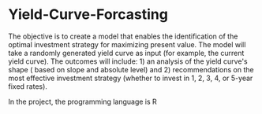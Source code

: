 # Yield-Curve-Forcasting
The objective is to create a model that enables the identification of the optimal investment strategy for
maximizing present value. The model will take a randomly generated yield curve as input (for example,
the current yield curve). The outcomes will include: 1) an analysis of the yield curve's shape ( based on
slope and absolute level) and 2) recommendations on the most effective investment strategy (whether to
invest in 1, 2, 3, 4, or 5-year fixed rates).

In the project, the programming language is R
